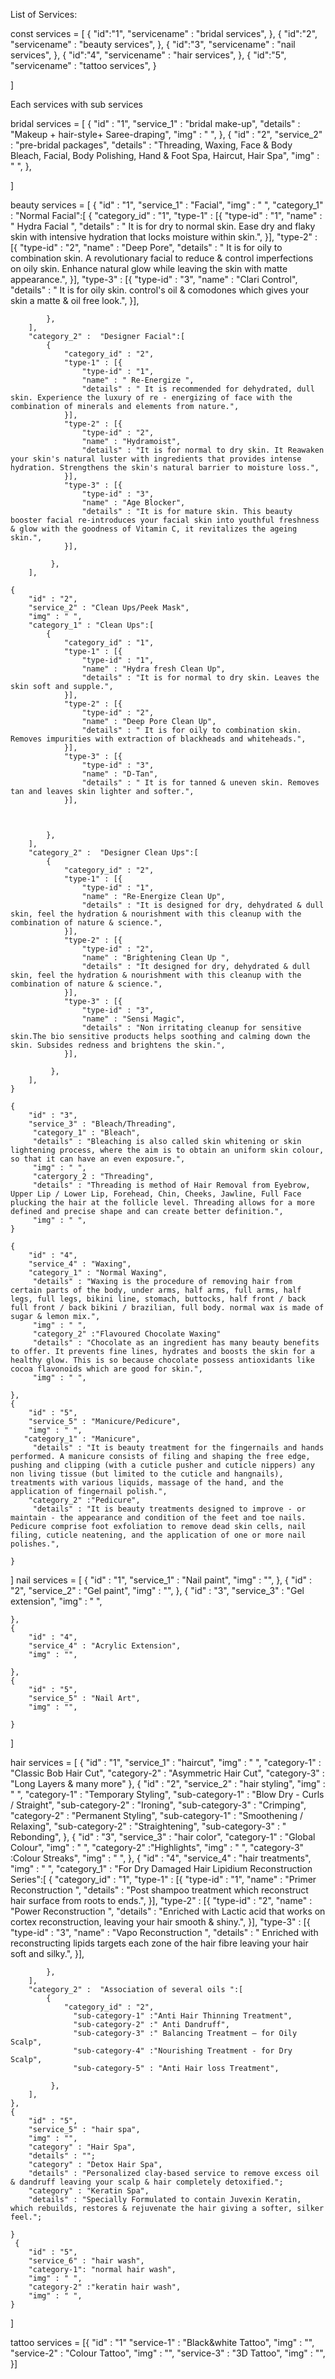 List of Services:

const services = [
    {
        "id":"1",
        "servicename" :  "bridal services",
    },
    {
        "id":"2",
        "servicename" :  "beauty services",
    },
    {
        "id":"3",
        "servicename" :  "nail services",
    },
    {
        "id":"4",
        "servicename" :  "hair services",
    },
    {
        "id":"5",
        "servicename" : "tattoo services",
    }
    
]

Each services with sub services

bridal services = [
    {
        "id" : "1",
        "service_1" : "bridal make-up",
        "details" : "Makeup + hair-style+ Saree-draping",
        "img" : " ",
    },
    {
        "id" : "2",
        "service_2" : "pre-bridal packages",
        "details" : "Threading, Waxing, Face & Body Bleach, Facial, Body Polishing, Hand & Foot Spa, Haircut, Hair Spa",
        "img" : " ",
    },
     
]

beauty services = [
    {
        "id" : "1",
        "service_1" : "Facial",
        "img" : " ",
        "category_1" : "Normal Facial":[
            {
                "category_id" : "1",
                "type-1" : [{
                    "type-id" : "1",
                    "name" : " Hydra Facial ",
                    "details" : " It is for dry to normal skin. Ease dry and flaky skin with intensive hydration that locks moisture within skin.",
                }],
                "type-2" : [{
                    "type-id" : "2",
                    "name" : "Deep Pore",
                    "details" : " It is for oily to combination skin. A revolutionary facial to reduce & control imperfections on oily skin. Enhance natural glow while leaving the skin with matte appearance.",
                }],
                "type-3" : [{
                    "type-id" : "3",
                    "name" : "Clari Control",
                    "details" : " It is for oily skin. control's oil & comodones which gives your skin a matte & oil free look.",
                }],
                 
                
                
            },
        ],
        "category_2" :  "Designer Facial":[
            {
                "category_id" : "2",
                "type-1" : [{
                    "type-id" : "1",
                    "name" : " Re-Energize ",
                    "details" : " It is recommended for dehydrated, dull skin. Experience the luxury of re - energizing of face with the combination of minerals and elements from nature.",
                }],
                "type-2" : [{
                    "type-id" : "2",
                    "name" : "Hydramoist",
                    "details" : "It is for normal to dry skin. It Reawaken your skin's natural luster with ingredients that provides intense hydration. Strengthens the skin's natural barrier to moisture loss.",
                }],
                "type-3" : [{
                    "type-id" : "3",
                    "name" : "Age Blocker",
                    "details" : "It is for mature skin. This beauty booster facial re-introduces your facial skin into youthful freshness & glow with the goodness of Vitamin C, it revitalizes the ageing skin.",
                }],
                 
             },
        ],

    {
        "id" : "2",
        "service_2" : "Clean Ups/Peek Mask",
        "img" : " ",
        "category_1" : "Clean Ups":[
            {
                "category_id" : "1",
                "type-1" : [{
                    "type-id" : "1",
                    "name" : "Hydra fresh Clean Up",
                    "details" : "It is for normal to dry skin. Leaves the skin soft and supple.",
                }],
                "type-2" : [{
                    "type-id" : "2",
                    "name" : "Deep Pore Clean Up",
                    "details" : " It is for oily to combination skin. Removes impurities with extraction of blackheads and whiteheads.",
                }],
                "type-3" : [{
                    "type-id" : "3",
                    "name" : "D-Tan",
                    "details" : " It is for tanned & uneven skin. Removes tan and leaves skin lighter and softer.",
                }],
                 
                
                
            },
        ],
        "category_2" :  "Designer Clean Ups":[
            {
                "category_id" : "2",
                "type-1" : [{
                    "type-id" : "1",
                    "name" : "Re-Energize Clean Up",
                    "details" : "It is designed for dry, dehydrated & dull skin, feel the hydration & nourishment with this cleanup with the combination of nature & science.",
                }],
                "type-2" : [{
                    "type-id" : "2",
                    "name" : "Brightening Clean Up ",
                    "details" : "It designed for dry, dehydrated & dull skin, feel the hydration & nourishment with this cleanup with the combination of nature & science.",
                }],
                "type-3" : [{
                    "type-id" : "3",
                    "name" : "Sensi Magic",
                    "details" : "Non irritating cleanup for sensitive skin.The bio sensitive products helps soothing and calming down the skin. Subsides redness and brightens the skin.",
                }],
                 
             },
        ],
    }

    {
        "id" : "3",
        "service_3" : "Bleach/Threading",
         "category_1" : "Bleach",
         "details" : "Bleaching is also called skin whitening or skin lightening process, where the aim is to obtain an uniform skin colour, so that it can have an even exposure.",
         "img" : " ",
         "catergory_2 : "Threading",
         "details" : "Threading is method of Hair Removal from Eyebrow, Upper Lip / Lower Lip, Forehead, Chin, Cheeks, Jawline, Full Face plucking the hair at the follicle level. Threading allows for a more defined and precise shape and can create better definition.",
         "img" : " ",
    }
        
    {
        "id" : "4",
        "service_4" : "Waxing",
        "category_1" : "Normal Waxing",
         "details" : "Waxing is the procedure of removing hair from certain parts of the body, under arms, half arms, full arms, half legs, full legs, bikini line, stomach, buttocks, half front / back full front / back bikini / brazilian, full body. normal wax is made of sugar & lemon mix.",
         "img" : " ",
         "category_2" :"Flavoured Chocolate Waxing"
         "details" : "Chocolate as an ingredient has many beauty benefits to offer. It prevents fine lines, hydrates and boosts the skin for a healthy glow. This is so because chocolate possess antioxidants like cocoa flavonoids which are good for skin.",
         "img" : " ",
        
    },
    {
        "id" : "5",
        "service_5" : "Manicure/Pedicure",
        "img" : " ",
       "category_1" : "Manicure",
         "details" : "It is beauty treatment for the fingernails and hands performed. A manicure consists of filing and shaping the free edge, pushing and clipping (with a cuticle pusher and cuticle nippers) any non living tissue (but limited to the cuticle and hangnails), treatments with various liquids, massage of the hand, and the application of fingernail polish.",
        "category_2" :"Pedicure",
         "details" : "It is beauty treatments designed to improve - or maintain - the appearance and condition of the feet and toe nails. Pedicure comprise foot exfoliation to remove dead skin cells, nail filing, cuticle neatening, and the application of one or more nail polishes.",
        
    }

]
nail services = [
    {
        "id" : "1",
        "service_1" : "Nail paint",
        "img" : "",
    },
    {
        "id" : "2",
        "service_2" : "Gel paint",
        "img" : "",
    },
    {
        "id" : "3",
        "service_3" : "Gel extension",
        "img" : " ",
       
    },
    {
        "id" : "4",
        "service_4" : "Acrylic Extension",
        "img" : "",
        
    },
    {
        "id" : "5",
        "service_5" : "Nail Art",
        "img" : "",
        
    }

]

hair services = [
    {
        "id" : "1",
        "service_1" : "haircut",
        "img" : " ",
        "category-1" : "Classic Bob Hair Cut",
        "category-2" : "Asymmetric Hair Cut",
        "category-3" : "Long Layers & many more"
    },
    {
        "id" : "2",
        "service_2" : "hair styling",
        "img" : " ",
        "category-1" : "Temporary  Styling",
          "sub-category-1" : "Blow Dry - Curls / Straight",
          "sub-category-2" : "Ironing",
          "sub-category-3" : "Crimping",
        "category-2" : "Permanent Styling",
          "sub-category-1" : "Smoothening / Relaxing",
          "sub-category-2" : "Straightening",
          "sub-category-3" : " Rebonding",
    },
    {
        "id" : "3",
        "service_3" : "hair color",
        "category-1" : "Global  Colour",
        "img" : " ",
        "category-2" :"Highlights",
        "img" : " ",
        "category-3" :Colour Streaks",
        "img" : " ",
    },
    {
        "id" : "4",
        "service_4" : "hair treatments",
        "img" : " ",
        "category_1" : "For Dry Damaged Hair Lipidium Reconstruction Series":[
            {
                "category_id" : "1",
                "type-1" : [{
                    "type-id" : "1",
                    "name" : "Primer Reconstruction ",
                    "details" : "Post shampoo treatment which reconstruct hair surface from roots to ends.",
                }],
                "type-2" : [{
                    "type-id" : "2",
                    "name" : "Power Reconstruction ",
                    "details" : "Enriched with Lactic acid that works on cortex reconstruction, leaving your hair smooth & shiny.",
                }],
                "type-3" : [{
                    "type-id" : "3",
                    "name" : "Vapo Reconstruction ",
                    "details" : " Enriched with reconstructing lipids targets each zone of the hair fibre leaving your hair soft and silky.",
                }],
                 
                
                
            },
        ],
        "category_2" :  "Association of several oils ":[
            {
                "category_id" : "2",
                  "sub-category-1" :"Anti Hair Thinning Treatment",
                  "sub-category-2" :" Anti Dandruff",
                  "sub-category-3" :" Balancing Treatment – for Oily Scalp",
                  "sub-category-4" :"Nourishing Treatment - for Dry Scalp",
                  "sub-category-5" : "Anti Hair loss Treatment",

             },
        ],
    },
    {
        "id" : "5",
        "service_5" : "hair spa",
        "img" : "",
        "category" : "Hair Spa",
        "details" : "";
        "category" : "Detox Hair Spa",
        "details" : "Personalized clay-based service to remove excess oil & dandruff leaving your scalp & hair completely detoxified.";
        "category" : "Keratin Spa",
        "details" : "Specially Formulated to contain Juvexin Keratin, which rebuilds, restores & rejuvenate the hair giving a softer, silker feel.";
       
    }
     {
        "id" : "5",
        "service_6" : "hair wash",
        "category-1": "normal hair wash",
        "img" : " ",
        "category-2" :"keratin hair wash",
        "img" : " ",
    }

]


tattoo services = [{
    "id" : "1"
    "service-1" : "Black&white Tattoo",
    "img" : "",
    "service-2" : "Colour Tattoo",
    "img" : "",
    "service-3" : "3D Tattoo",
    "img" : "",
}]